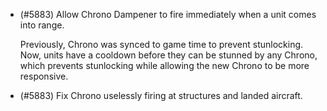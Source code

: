 - (#5883) Allow Chrono Dampener to fire immediately when a unit comes into range.

  Previously, Chrono was synced to game time to prevent stunlocking. Now, units have a cooldown before they can be stunned by any Chrono, which prevents stunlocking while allowing the new Chrono to be more responsive.

- (#5883) Fix Chrono uselessly firing at structures and landed aircraft.
